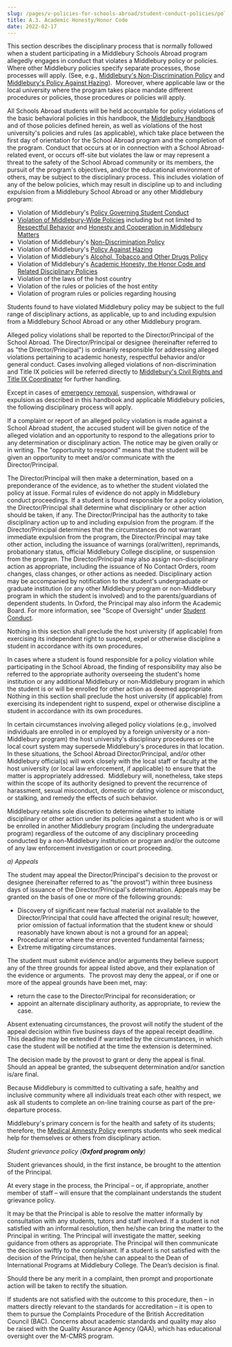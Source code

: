 ```yaml
---
slug: /pages/v-policies-for-schools-abroad/student-conduct-policies/policy-violations-and-disciplinary-process
title: A.3. Academic Honesty/Honor Code
date: 2022-02-17
---
```

This section describes the disciplinary process that is normally followed when a student participating in a Middlebury Schools Abroad program allegedly engages in conduct that violates a Middlebury policy or policies. Where other Middlebury policies specify separate processes, those processes will apply. (See, e.g., [Middlebury's Non-Discrimination Policy](/pages/i-policies-for-all/non-discrim-policies/b-1-a-non-discrimination-policy/) and [Middlebury's Policy Against Hazing](http://www.middlebury.edu/about/handbook/ug-college-policies/ug-policies/res-life-conduct-policies/hazing-policy)).  Moreover, where applicable law or the local university where the program takes place mandate different procedures or policies, those procedures or policies will apply.

All Schools Abroad students will be held accountable for policy violations of the basic behavioral policies in this handbook, the [Middlebury Handbook](/) and of those policies defined herein, as well as violations of the host university's policies and rules (as applicable), which take place between the first day of orientation for the School Abroad program and the completion of the program. Conduct that occurs at or in connection with a School Abroad-related event, or occurs off-site but violates the law or may represent a threat to the safety of the School Abroad community or its members, the pursuit of the program's objectives, and/or the educational environment of others, may be subject to the disciplinary process. This includes violation of any of the below policies, which may result in discipline up to and including expulsion from a Middlebury School Abroad or any other Middlebury program:

*   Violation of Middlebury's [Policy Governing Student Conduct](/pages/ii-ug-college-policies/ug-policies/res-life-conduct-policies/genl-cond-standards/)
*   [Violation of Middlebury-Wide Policies](http://www.middlebury.edu/about/handbook/policies-for-all) including but not limited to [Respectful Behavior](http://www.middlebury.edu/about/handbook/policies-for-all/genl-principles/respectful-behavior) and [Honesty and Cooperation in Middlebury Matters](http://www.middlebury.edu/about/handbook/policies-for-all/genl-principles/honesty-cooperation)
*   Violation of Middlebury's [Non-Discrimination Policy](/pages/i-policies-for-all/non-discrim-policies/b-1-a-non-discrimination-policy)
*   Violation of Middlebury's [Policy Against Hazing](http://www.middlebury.edu/about/handbook/ug-college-policies/ug-policies/res-life-conduct-policies/hazing-policy)
*   Violation of Middlebury's [Alcohol, Tobacco and Other Drugs Policy](http://www.middlebury.edu/about/handbook/student_policies/alcohol_drugs_policy)
*   Violation of Middlebury's [Academic Honesty, the Honor Code and Related Disciplinary Policies](http://www.middlebury.edu/about/handbook/ug-college-policies/ug-policies/academics/acad-honesty)
*   Violation of the laws of the host country
*   Violation of the rules or policies of the host entity
*   Violation of program rules or policies regarding housing

Students found to have violated Middlebury policy may be subject to the full range of disciplinary actions, as applicable, up to and including expulsion from a Middlebury School Abroad or any other Middlebury program.

Alleged policy violations shall be reported to the Director/Principal of the School Abroad. The Director/Principal or designee (hereinafter referred to as "the Director/Principal") is ordinarily responsible for addressing alleged violations pertaining to academic honesty, respectful behavior and/or general conduct. Cases involving alleged violations of non-discrimination and Title IX policies will be referred directly to [Middlebury's Civil Rights and Title IX Coordinator](https://www.middlebury.edu/office/title-IX/about) for further handling.

Except in cases of [emergency removal](/pages/i-policies-for-all/health-safety/emerg-removals/), suspension, withdrawal or expulsion as described in this handbook and applicable Middlebury policies, the following disciplinary process will apply.

If a complaint or report of an alleged policy violation is made against a School Abroad student, the accused student will be given notice of the alleged violation and an opportunity to respond to the allegations prior to any determination or disciplinary action. The notice may be given orally or in writing. The "opportunity to respond" means that the student will be given an opportunity to meet and/or communicate with the Director/Principal.

The Director/Principal will then make a determination, based on a preponderance of the evidence, as to whether the student violated the policy at issue. Formal rules of evidence do not apply in Middlebury conduct proceedings. If a student is found responsible for a policy violation, the Director/Principal shall determine what disciplinary or other action should be taken, if any. The Director/Principal has the authority to take disciplinary action up to and including expulsion from the program. If the Director/Principal determines that the circumstances do not warrant immediate expulsion from the program, the Director/Principal may take other action, including the issuance of warnings (oral/written), reprimands, probationary status, official Middlebury College discipline, or suspension from the program. The Director/Principal may also assign non-disciplinary action as appropriate, including the issuance of No Contact Orders, room changes, class changes, or other actions as needed. Disciplinary action may be accompanied by notification to the student's undergraduate or graduate institution (or any other Middlebury program or non-Middlebury program in which the student is involved) and to the parents/guardians of dependent students. In Oxford, the Principal may also inform the Academic Board. For more information, see "Scope of Oversight" under [Student Conduct](/pages/ii-ug-college-policies/ug-policies/res-life-conduct-policies/a-introductory-matters/#community-standards).

Nothing in this section shall preclude the host university (if applicable) from exercising its independent right to suspend, expel or otherwise discipline a student in accordance with its own procedures.

In cases where a student is found responsible for a policy violation while participating in the School Abroad, the finding of responsibility may also be referred to the appropriate authority overseeing the student's home institution or any additional Middlebury or non-Middlebury program in which the student is or will be enrolled for other action as deemed appropriate. Nothing in this section shall preclude the host university (if applicable) from exercising its independent right to suspend, expel or otherwise discipline a student in accordance with its own procedures.

In certain circumstances involving alleged policy violations (e.g., involved individuals are enrolled in or employed by a foreign university or a non-Middlebury program) the host university's disciplinary procedures or the local court system may supersede Middlebury's procedures in that location. In these situations, the School Abroad Director/Principal, and/or other Middlebury official(s) will work closely with the local staff or faculty at the host university (or local law enforcement, if applicable) to ensure that the matter is appropriately addressed.  Middlebury will, nonetheless, take steps within the scope of its authority designed to prevent the recurrence of harassment, sexual misconduct, domestic or dating violence or misconduct, or stalking, and remedy the effects of such behavior.

Middlebury retains sole discretion to determine whether to initiate disciplinary or other action under its policies against a student who is or will be enrolled in another Middlebury program (including the undergraduate program) regardless of the outcome of any disciplinary proceeding conducted by a non-Middlebury institution or program and/or the outcome of any law enforcement investigation or court proceeding.

_a) Appeals_

The student may appeal the Director/Principal's decision to the provost or designee (hereinafter referred to as "the provost") within three business days of issuance of the Director/Principal's determination. Appeals may be granted on the basis of one or more of the following grounds:

*   Discovery of significant new factual material not available to the Director/Principal that could have affected the original result; however, prior omission of factual information that the student knew or should reasonably have known about is not a ground for an appeal;
*   Procedural error where the error prevented fundamental fairness;
*   Extreme mitigating circumstances.

The student must submit evidence and/or arguments they believe support any of the three grounds for appeal listed above, and their explanation of the evidence or arguments.  The provost may deny the appeal, or if one or more of the appeal grounds have been met, may:

*   return the case to the Director/Principal for reconsideration; or
*   appoint an alternate disciplinary authority, as appropriate, to review the case.

Absent extenuating circumstances, the provost will notify the student of the appeal decision within five business days of the appeal receipt deadline. This deadline may be extended if warranted by the circumstances, in which case the student will be notified at the time the extension is determined.

The decision made by the provost to grant or deny the appeal is final. Should an appeal be granted, the subsequent determination and/or sanction is/are final.

Because Middlebury is committed to cultivating a safe, healthy and inclusive community where all individuals treat each other with respect, we ask all students to complete an on-line training course as part of the pre-departure process.

Middlebury's primary concern is for the health and safety of its students; therefore, the [Medical Amnesty Policy](/pages/i-policies-for-all/health-safety/alcohol-drugs/#medical-amnesty-policy) exempts students who seek medical help for themselves or others from disciplinary action.

_Student grievance policy (**Oxford program only**)_

Student grievances should, in the first instance, be brought to the attention of the Principal.

At every stage in the process, the Principal – or, if appropriate, another member of staff – will ensure that the complainant understands the student grievance policy.

It may be that the Principal is able to resolve the matter informally by consultation with any students, tutors and staff involved. If a student is not satisfied with an informal resolution, then he/she can bring the matter to the Principal in writing. The Principal will investigate the matter, seeking guidance from others as appropriate. The Principal will then communicate the decision swiftly to the complainant. If a student is not satisfied with the decision of the Principal, then he/she can appeal to the Dean of International Programs at Middlebury College. The Dean’s decision is final.

Should there be any merit in a complaint, then prompt and proportionate action will be taken to rectify the situation.

If students are not satisfied with the outcome to this procedure, then – in matters directly relevant to the standards for accreditation – it is open to them to pursue the Complaints Procedure of the British Accreditation Council (BAC). Concerns about academic standards and quality may also be raised with the Quality Assurance Agency (QAA), which has educational oversight over the M-CMRS program.